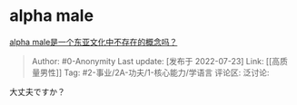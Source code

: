 # alpha male
[alpha male是一个东亚文化中不存在的概念吗？](https://www.zhihu.com/question/264942153/answer/2588117652)

> Author: #0-Anonymity
> Last update: [发布于 2022-07-23]
> Link: [[高质量男性]]
> Tag: #2-事业/2A-功夫/1-核心能力/学语言
> 评论区:
> 泛讨论:

大丈夫ですか？
